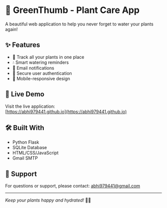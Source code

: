 # 🌿 GreenThumb - Plant Care App

A beautiful web application to help you never forget to water your plants again!

## ✨ Features

- 📝 Track all your plants in one place
- 💧 Smart watering reminders
- 📧 Email notifications
- 🔐 Secure user authentication
- 📱 Mobile-responsive design

## 🚀 Live Demo

Visit the live application:  
[https://abhi979441.github.io](https://abhi979441.github.io)

## 🛠️ Built With

- Python Flask
- SQLite Database
- HTML/CSS/JavaScript
- Gmail SMTP

## 📧 Support

For questions or support, please contact: abhi979441@gmail.com

---

*Keep your plants happy and hydrated!* 🌱💧